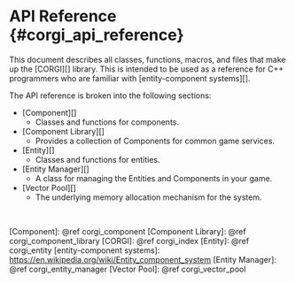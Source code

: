 API Reference    {#corgi_api_reference}
=============

This document describes all classes, functions, macros, and files that make up
the [CORGI][] library. This is intended to be used as a reference for C++
programmers who are familiar with [entity-component systems][].


The API reference is broken into the following sections:
   * [Component][]
      - Classes and functions for components.
   * [Component Library][]
      - Provides a collection of Components for common game services.
   * [Entity][]
      - Classes and functions for entities.
   * [Entity Manager][]
      - A class for managing the Entities and Components in your game.
   * [Vector Pool][]
      - The underlying memory allocation mechanism for the system.

<br>

   [Component]: @ref corgi_component
   [Component Library]: @ref corgi_component_library
   [CORGI]: @ref corgi_index
   [Entity]: @ref corgi_entity
   [entity-component systems]: https://en.wikipedia.org/wiki/Entity_component_system
   [Entity Manager]: @ref corgi_entity_manager
   [Vector Pool]: @ref corgi_vector_pool
